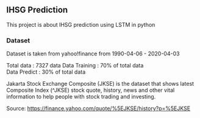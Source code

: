 ## IHSG Prediction
This project is about IHSG prediction using LSTM in python

### Dataset
Dataset is taken from yahoo!finance from 1990-04-06 - 2020-04-03  

Total data : 7327 data
Data Training : 70% of total data   
Data Predict  : 30% of total data   

Jakarta Stock Exchange Composite (JKSE) is the dataset that shows latest Composite Index (^JKSE) stock quote, history, news and other vital information to help people with stock trading and investing.

Source: https://finance.yahoo.com/quote/%5EJKSE/history?p=%5EJKSE